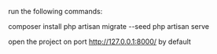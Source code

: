 run the following commands:

composer install
php artisan migrate --seed
php artisan serve

open the project on port http://127.0.0.1:8000/ by default